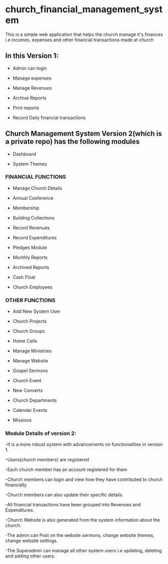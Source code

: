# church_financial_management_system

This is a simple web application that helps the church manage it's finances i.e incomes, expenses and other financial transactions made at church

## In this Version 1:

- Admin can login

- Manage expenses

- Manage Revenues

- Archive Reports

- Print reports

- Record Daily financial transactions

## Church Management System Version 2(which is a private repo) has the following modules

- Dashboard

- System Themes

### FINANCIAL FUNCTIONS 

 - Manage Church Details
 
 - Annual Conference

 - Membership
 
 - Building Collections
 
 - Record Revenues
 
 - Record Expenditures
 
 - Pledges Module
 
 - Monthly Reports
 
 - Archived Reports
 
 - Cash Float
 
 - Church Employees
 
### OTHER FUNCTIONS 

 - Add New System User
 
 - Church Projects
 
 - Church Groups
 
 - Home Cells
 
 - Manage Ministries
 
 - Manage Website
 
 - Gospel Sermons
 
 - Church Event
 
 - New Converts
 
 - Church Departments
 
 - Calendar Events
 
 - Missions
 
### Module Details of version 2:

 -It is a more robust system with advancements on functionalities in version 1.

 -Users(church members) are registered

 -Each church member has an account registered for them

 -Church members can login and view how they have contributed to church financially

 -Church members can also update their specific details.

 -All financial transactions have been grouped into Revenues and Expenditures.

 -Church Website is also generated from the system information about the church.

 -The admin can Post on the website sermons, change website themes, change website settings.

 -The Superadmin can manage all other system users i.e updating, deleting and adding other users.

